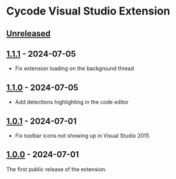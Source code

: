 <!-- Keep a Changelog guide -> https://keepachangelog.com -->

# Cycode Visual Studio Extension

## [Unreleased]

## [1.1.1] - 2024-07-05

- Fix extension loading on the background thread

## [1.1.0] - 2024-07-05

- Add detections highlighting in the code editor

## [1.0.1] - 2024-07-01

- Fix toolbar icons not showing up in Visual Studio 2015

## [1.0.0] - 2024-07-01

The first public release of the extension.

[1.1.1]: https://github.com/cycodehq/visual-studio-extension/releases/tag/v1.1.1

[1.1.0]: https://github.com/cycodehq/visual-studio-extension/releases/tag/v1.1.0

[1.0.1]: https://github.com/cycodehq/visual-studio-extension/releases/tag/v1.0.1

[1.0.0]: https://github.com/cycodehq/visual-studio-extension/releases/tag/v1.0.0

[Unreleased]: https://github.com/cycodehq/visual-studio-extension/compare/v1.1.1...HEAD
